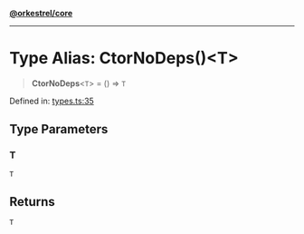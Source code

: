 [**@orkestrel/core**](../index.md)

***

# Type Alias: CtorNoDeps()\<T\>

> **CtorNoDeps**\<`T`\> = () => `T`

Defined in: [types.ts:35](https://github.com/orkestrel/core/blob/cbe5b2d7b027ca6f0f1301ef32750afb69b4764b/src/types.ts#L35)

## Type Parameters

### T

`T`

## Returns

`T`
